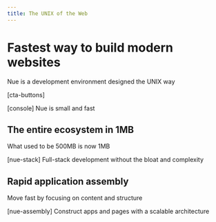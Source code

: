 ```yaml
---
title: The UNIX of the Web
---
```


# Fastest way to build modern websites
Nue is a development environment designed the UNIX way

[cta-buttons]

[console]
Nue is small and fast


## The entire ecosystem in 1MB
What used to be 500MB is now 1MB

[nue-stack]
Full-stack development without the bloat and complexity


## Rapid application assembly
Move fast by focusing on content and structure

[nue-assembly]
Construct apps and pages with a scalable architecture



